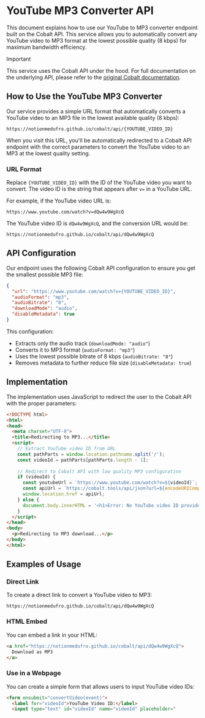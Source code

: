 # YouTube MP3 Converter API

This document explains how to use our YouTube to MP3 converter endpoint built on the Cobalt API. This service allows you to automatically convert any YouTube video to MP3 format at the lowest possible quality (8 kbps) for maximum bandwidth efficiency.

> [!IMPORTANT]
> This service uses the Cobalt API under the hood. For full documentation on the underlying API, please refer to the [original Cobalt documentation](https://github.com/imputnet/cobalt/blob/main/docs/api.md).
## How to Use the YouTube MP3 Converter

Our service provides a simple URL format that automatically converts a YouTube video to an MP3 file in the lowest available quality (8 kbps):

```
https://notionmedufro.github.io/cobalt/api/{YOUTUBE_VIDEO_ID}
```

When you visit this URL, you'll be automatically redirected to a Cobalt API endpoint with the correct parameters to convert the YouTube video to an MP3 at the lowest quality setting.

### URL Format

Replace `{YOUTUBE_VIDEO_ID}` with the ID of the YouTube video you want to convert. The video ID is the string that appears after `v=` in a YouTube URL.

For example, if the YouTube video URL is:
```
https://www.youtube.com/watch?v=dQw4w9WgXcQ
```

The YouTube video ID is `dQw4w9WgXcQ`, and the conversion URL would be:
```
https://notionmedufro.github.io/cobalt/api/dQw4w9WgXcQ
```
## API Configuration

Our endpoint uses the following Cobalt API configuration to ensure you get the smallest possible MP3 file:

```json
{
  "url": "https://www.youtube.com/watch?v={YOUTUBE_VIDEO_ID}",
  "audioFormat": "mp3",
  "audioBitrate": "8",
  "downloadMode": "audio",
  "disableMetadata": true
}
```

This configuration:
- Extracts only the audio track (`downloadMode: "audio"`)
- Converts it to MP3 format (`audioFormat: "mp3"`)
- Uses the lowest possible bitrate of 8 kbps (`audioBitrate: "8"`)
- Removes metadata to further reduce file size (`disableMetadata: true`)

## Implementation

The implementation uses JavaScript to redirect the user to the Cobalt API with the proper parameters:

```html
<!DOCTYPE html>
<html>
<head>
  <meta charset="UTF-8">
  <title>Redirecting to MP3...</title>
  <script>
    // Extract YouTube video ID from URL
    const pathParts = window.location.pathname.split('/');
    const videoId = pathParts[pathParts.length - 1];
    
    // Redirect to Cobalt API with low quality MP3 configuration
    if (videoId) {
      const youtubeUrl = `https://www.youtube.com/watch?v=${videoId}`;
      const apiUrl = `https://cobalt.tools/api/json?url=${encodeURIComponent(youtubeUrl)}&audioFormat=mp3&audioBitrate=8&downloadMode=audio&disableMetadata=true`;
      window.location.href = apiUrl;
    } else {
      document.body.innerHTML = '<h1>Error: No YouTube video ID provided</h1>';
    }
  </script>
</head>
<body>
  <p>Redirecting to MP3 download...</p>
</body>
</html>
```
## Examples of Usage

### Direct Link
To create a direct link to convert a YouTube video to MP3:

```
https://notionmedufro.github.io/cobalt/api/dQw4w9WgXcQ
```

### HTML Embed
You can embed a link in your HTML:

```html
<a href="https://notionmedufro.github.io/cobalt/api/dQw4w9WgXcQ">
  Download as MP3
</a>
```

### Use in a Webpage
You can create a simple form that allows users to input YouTube video IDs:

```html
<form onsubmit="convertVideo(event)">
  <label for="videoId">YouTube Video ID:</label>
  <input type="text" id="videoId" name="videoId" placeholder="
